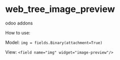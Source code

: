 # web_tree_image_preview
odoo addons

How to use:

Model:
```img = fields.Binary(attachment=True)```


View:
```<field name="img" widget="image-preview"/>```



